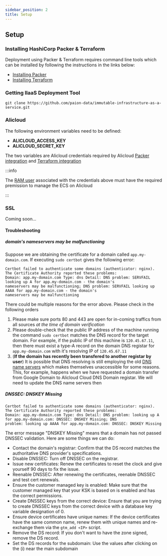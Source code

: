 ```yaml
---
sidebar_position: 2
title: Setup
---
```


[//]: # (Copyright 2024 Paion Data)

[//]: # (Licensed under the Apache License, Version 2.0 &#40;the "License"&#41;;)
[//]: # (you may not use this file except in compliance with the License.)
[//]: # (You may obtain a copy of the License at)

[//]: # (    http://www.apache.org/licenses/LICENSE-2.0)

[//]: # (Unless required by applicable law or agreed to in writing, software)
[//]: # (distributed under the License is distributed on an "AS IS" BASIS,)
[//]: # (WITHOUT WARRANTIES OR CONDITIONS OF ANY KIND, either express or implied.)
[//]: # (See the License for the specific language governing permissions and)
[//]: # (limitations under the License.)

Setup
-----

### Installing HashiCorp Packer & Terraform

Deployment using Packer & Terraform requires command line tools which can be installed by following the instructions
in the links below:

- [Installing Packer][HashiCorp Packer - Install]
- [Installing Terraform][HashiCorp Terraform - Install]

### Getting IIaaS Deployment Tool

```console
git clone https://github.com/paion-data/immutable-infrastructure-as-a-service.git
```

### Alicloud

The following environment variables need to be defined:

- **ALICLOUD_ACCESS_KEY**
- **ALICLOUD_SECRET_KEY**

The two variables are Alicloud credentials required by Alicloud
[Packer integration](https://developer.hashicorp.com/packer/integrations/hashicorp/alicloud/latest/components/builder/alicloud-ecs)
and [Terraform integration](https://registry.terraform.io/providers/aliyun/alicloud/latest/docs#environment-variables)

:::info

The [RAM user](https://www.alibabacloud.com/product/ram) associated with the credentials above must have the required
premission to manage the ECS on Alicloud

:::

### SSL

Coming soon...

#### Troubleshooting

##### domain's nameservers may be malfunctioning

Suppose we are obtaining the certificate for a domain called `app.my-domain.com`. If executing `sudo certbot` gives the
following error:

```console
Certbot failed to authenticate some domains (authenticator: nginx). The Certificate Authority reported these problems:
Domain: app.my-domain.com Type: dns Detail: DNS problem: SERVFAIL looking up A for app.my-domain.com - the domain's
nameservers may be malfunctioning; DNS problem: SERVFAIL looking up AAAA for app.my-domain.com - the domain's
nameservers may be malfunctioning
```

There could be multiple reasons for the error above. Please check in the following orders

1. Please make sure ports 80 and 443 are open for in-coming traffics from all sources *at the time of domain
   verification*
2. Please double-check that the public IP address of the machine running the command `sudo certbot` matches the DNS
   record for the target domain. For example, if the public IP of this machine is `120.45.67.11`, then there must exist
   a type-A record on the domain DNS registar for `app.my-domain.com` with it's resolving IP of `120.45.67.11`
3. (**If the domain has recently been transfered to another registar by user**) It is possible that DNS resolving is
   still employing the old [DNS name servers] which makes themselves unaccessible for some reasons. This, for example,
   happens when we have requested a domain transfer from Google Domain to Alicloud Cloud DNS Domain registar. We will
   need to update the DNS name servers then

##### DNSSEC: DNSKEY Missing

```console
Certbot failed to authenticate some domains (authenticator: nginx). The Certificate Authority reported these problems:
Domain: app.my-domain.com Type: dns Detail: DNS problem: looking up A for app.my-domain.com: DNSSEC: DNSKEY Missing; DNS
problem: looking up AAAA for app.my-domain.com: DNSSEC: DNSKEY Missing
```

The error message "DNSKEY Missing" means that a domain has not passed DNSSEC validation. Here are some things we can
do:

- Contact the domain's registrar: Confirm that the DS record matches the authoritative DNS provider's specifications.
- Disable DNSSEC: Turn off DNSSEC on the registrar.
- Issue new certificates: Renew the certificates to reset the clock and give yourself 90 days to fix the issue.
- Reenable DNSSEC: After renewing the certificates, reenable DNSSEC and test cert renewals.
- Ensure the customer managed key is enabled: Make sure that the customer managed key that your KSK is based on is
  enabled and has the correct permissions.
- Create DNSSEC keys from the correct device: Ensure that you are trying to create DNSSEC keys from the correct device
  with a database key variable designation of 0.
- Ensure device certificates have unique names: If the device certificates have the same common name, renew them with
  unique names and re-exchange them via the `gtm_add <IP>` script.
- Remove the DS record: If you don't want to have the zone signed, remove the DS record.
- Set the DS records for the subdomain: Use the values after clicking on the (i) near the main subdomain

[DNS name servers]: https://www.domain.com/help/article/what-is-a-nameserver

[HashiCorp Packer - Install]: https://developer.hashicorp.com/packer/install
[HashiCorp Terraform - Install]: https://developer.hashicorp.com/terraform/install
